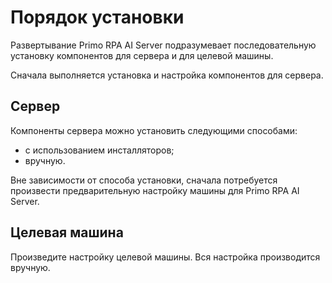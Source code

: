 # Порядок установки

Развертывание Primo RPA AI Server подразумевает последовательную установку компонентов для сервера и для целевой машины. 

Сначала выполняется установка и настройка компонентов для сервера.

## Сервер

Компоненты сервера можно установить следующими способами:
* с использованием инсталляторов;
* вручную.

Вне зависимости от способа установки, сначала потребуется произвести предварительную настройку машины для Primo RPA AI Server.

## Целевая машина

Произведите настройку целевой машины. Вся настройка производится вручную.
